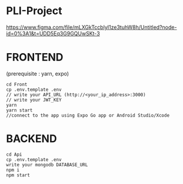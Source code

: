# PLI-Project

https://www.figma.com/file/mLXGkTccblyI1ze3tuhW8h/Untitled?node-id=0%3A1&t=UDD5Eq3G9GQUwSKt-3

# FRONTEND

(prerequisite : yarn, expo)

```
cd Front
cp .env.template .env
// write your API_URL (http://<your_ip_address>:3000)
// write your JWT_KEY
yarn
yarn start
//connect to the app using Expo Go app or Android Studio/Xcode
```

# BACKEND

```
cd Api
cp .env.template .env
write your mongodb DATABASE_URL
npm i
npm start
```
